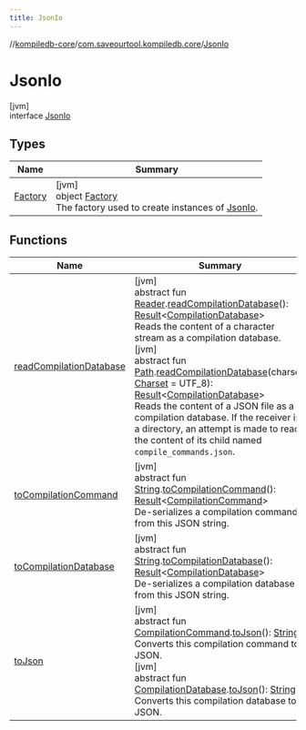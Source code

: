```yaml
---
title: JsonIo
---
```

//[kompiledb-core](../../../index.html)/[com.saveourtool.kompiledb.core](../index.html)/[JsonIo](index.html)



# JsonIo



[jvm]\
interface [JsonIo](index.html)



## Types


| Name | Summary |
|---|---|
| [Factory](-factory/index.html) | [jvm]<br>object [Factory](-factory/index.html)<br>The factory used to create instances of [JsonIo](index.html). |


## Functions


| Name | Summary |
|---|---|
| [readCompilationDatabase](read-compilation-database.html) | [jvm]<br>abstract fun [Reader](https://docs.oracle.com/javase/8/docs/api/java/io/Reader.html).[readCompilationDatabase](read-compilation-database.html)(): [Result](https://kotlinlang.org/api/latest/jvm/stdlib/kotlin/-result/index.html)&lt;[CompilationDatabase](../-compilation-database/index.html)&gt;<br>Reads the content of a character stream as a compilation database.<br>[jvm]<br>abstract fun [Path](https://docs.oracle.com/javase/8/docs/api/java/nio/file/Path.html).[readCompilationDatabase](read-compilation-database.html)(charset: [Charset](https://docs.oracle.com/javase/8/docs/api/java/nio/charset/Charset.html) = UTF_8): [Result](https://kotlinlang.org/api/latest/jvm/stdlib/kotlin/-result/index.html)&lt;[CompilationDatabase](../-compilation-database/index.html)&gt;<br>Reads the content of a JSON file as a compilation database. If the receiver is a directory, an attempt is made to read the content of its child named `compile_commands.json`. |
| [toCompilationCommand](to-compilation-command.html) | [jvm]<br>abstract fun [String](https://kotlinlang.org/api/latest/jvm/stdlib/kotlin/-string/index.html).[toCompilationCommand](to-compilation-command.html)(): [Result](https://kotlinlang.org/api/latest/jvm/stdlib/kotlin/-result/index.html)&lt;[CompilationCommand](../-compilation-command/index.html)&gt;<br>De-serializes a compilation command from this JSON string. |
| [toCompilationDatabase](to-compilation-database.html) | [jvm]<br>abstract fun [String](https://kotlinlang.org/api/latest/jvm/stdlib/kotlin/-string/index.html).[toCompilationDatabase](to-compilation-database.html)(): [Result](https://kotlinlang.org/api/latest/jvm/stdlib/kotlin/-result/index.html)&lt;[CompilationDatabase](../-compilation-database/index.html)&gt;<br>De-serializes a compilation database from this JSON string. |
| [toJson](to-json.html) | [jvm]<br>abstract fun [CompilationCommand](../-compilation-command/index.html).[toJson](to-json.html)(): [String](https://kotlinlang.org/api/latest/jvm/stdlib/kotlin/-string/index.html)<br>Converts this compilation command to JSON.<br>[jvm]<br>abstract fun [CompilationDatabase](../-compilation-database/index.html).[toJson](to-json.html)(): [String](https://kotlinlang.org/api/latest/jvm/stdlib/kotlin/-string/index.html)<br>Converts this compilation database to JSON. |

